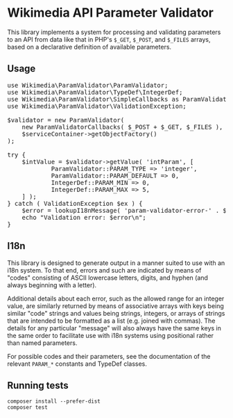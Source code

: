 Wikimedia API Parameter Validator
=================================

This library implements a system for processing and validating parameters to an
API from data like that in PHP's `$_GET`, `$_POST`, and `$_FILES` arrays, based
on a declarative definition of available parameters.

Usage
-----

<pre lang="php">
use Wikimedia\ParamValidator\ParamValidator;
use Wikimedia\ParamValidator\TypeDef\IntegerDef;
use Wikimedia\ParamValidator\SimpleCallbacks as ParamValidatorCallbacks;
use Wikimedia\ParamValidator\ValidationException;

$validator = new ParamValidator(
	new ParamValidatorCallbacks( $_POST + $_GET, $_FILES ),
	$serviceContainer->getObjectFactory()
);

try {
	$intValue = $validator->getValue( 'intParam', [
			ParamValidator::PARAM_TYPE => 'integer',
			ParamValidator::PARAM_DEFAULT => 0,
			IntegerDef::PARAM_MIN => 0,
			IntegerDef::PARAM_MAX => 5,
	] );
} catch ( ValidationException $ex ) {
	$error = lookupI18nMessage( 'param-validator-error-' . $ex->getFailureCode() );
	echo "Validation error: $error\n";
}
</pre>

I18n
----

This library is designed to generate output in a manner suited to use with an
i18n system. To that end, errors and such are indicated by means of "codes"
consisting of ASCII lowercase letters, digits, and hyphen (and always beginning
with a letter).

Additional details about each error, such as the allowed range for an integer
value, are similarly returned by means of associative arrays with keys being
similar "code" strings and values being strings, integers, or arrays of strings
that are intended to be formatted as a list (e.g. joined with commas). The
details for any particular "message" will also always have the same keys in the
same order to facilitate use with i18n systems using positional rather than
named parameters.

For possible codes and their parameters, see the documentation of the relevant
`PARAM_*` constants and TypeDef classes.

Running tests
-------------

    composer install --prefer-dist
    composer test
